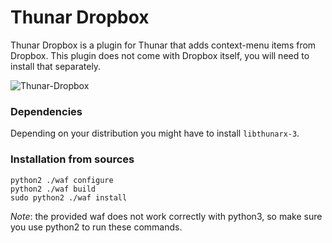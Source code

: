 # Thunar Dropbox

Thunar Dropbox is a plugin for Thunar that adds context-menu items from 
Dropbox. This plugin does not come with Dropbox itself, you will need to 
install that separately.

![Thunar-Dropbox](http://softwarebakery.com/maato/images/thunardropbox_contextmenu.png)

### Dependencies
Depending on your distribution you might have to install 
`libthunarx-3`.

### Installation from sources
    python2 ./waf configure
    python2 ./waf build
    sudo python2 ./waf install

_Note_: the provided waf does not work correctly with python3, so make
sure you use python2 to run these commands.
